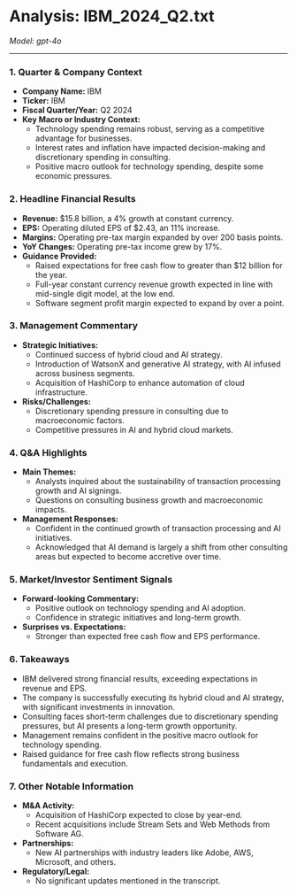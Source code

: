 # Analysis: IBM_2024_Q2.txt

*Model: gpt-4o*

---

### 1. Quarter & Company Context
- **Company Name:** IBM
- **Ticker:** IBM
- **Fiscal Quarter/Year:** Q2 2024
- **Key Macro or Industry Context:**
  - Technology spending remains robust, serving as a competitive advantage for businesses.
  - Interest rates and inflation have impacted decision-making and discretionary spending in consulting.
  - Positive macro outlook for technology spending, despite some economic pressures.

### 2. Headline Financial Results
- **Revenue:** $15.8 billion, a 4% growth at constant currency.
- **EPS:** Operating diluted EPS of $2.43, an 11% increase.
- **Margins:** Operating pre-tax margin expanded by over 200 basis points.
- **YoY Changes:** Operating pre-tax income grew by 17%.
- **Guidance Provided:**
  - Raised expectations for free cash flow to greater than $12 billion for the year.
  - Full-year constant currency revenue growth expected in line with mid-single digit model, at the low end.
  - Software segment profit margin expected to expand by over a point.

### 3. Management Commentary
- **Strategic Initiatives:**
  - Continued success of hybrid cloud and AI strategy.
  - Introduction of WatsonX and generative AI strategy, with AI infused across business segments.
  - Acquisition of HashiCorp to enhance automation of cloud infrastructure.
- **Risks/Challenges:**
  - Discretionary spending pressure in consulting due to macroeconomic factors.
  - Competitive pressures in AI and hybrid cloud markets.

### 4. Q&A Highlights
- **Main Themes:**
  - Analysts inquired about the sustainability of transaction processing growth and AI signings.
  - Questions on consulting business growth and macroeconomic impacts.
- **Management Responses:**
  - Confident in the continued growth of transaction processing and AI initiatives.
  - Acknowledged that AI demand is largely a shift from other consulting areas but expected to become accretive over time.

### 5. Market/Investor Sentiment Signals
- **Forward-looking Commentary:**
  - Positive outlook on technology spending and AI adoption.
  - Confidence in strategic initiatives and long-term growth.
- **Surprises vs. Expectations:**
  - Stronger than expected free cash flow and EPS performance.

### 6. Takeaways
- IBM delivered strong financial results, exceeding expectations in revenue and EPS.
- The company is successfully executing its hybrid cloud and AI strategy, with significant investments in innovation.
- Consulting faces short-term challenges due to discretionary spending pressures, but AI presents a long-term growth opportunity.
- Management remains confident in the positive macro outlook for technology spending.
- Raised guidance for free cash flow reflects strong business fundamentals and execution.

### 7. Other Notable Information
- **M&A Activity:**
  - Acquisition of HashiCorp expected to close by year-end.
  - Recent acquisitions include Stream Sets and Web Methods from Software AG.
- **Partnerships:**
  - New AI partnerships with industry leaders like Adobe, AWS, Microsoft, and others.
- **Regulatory/Legal:**
  - No significant updates mentioned in the transcript.